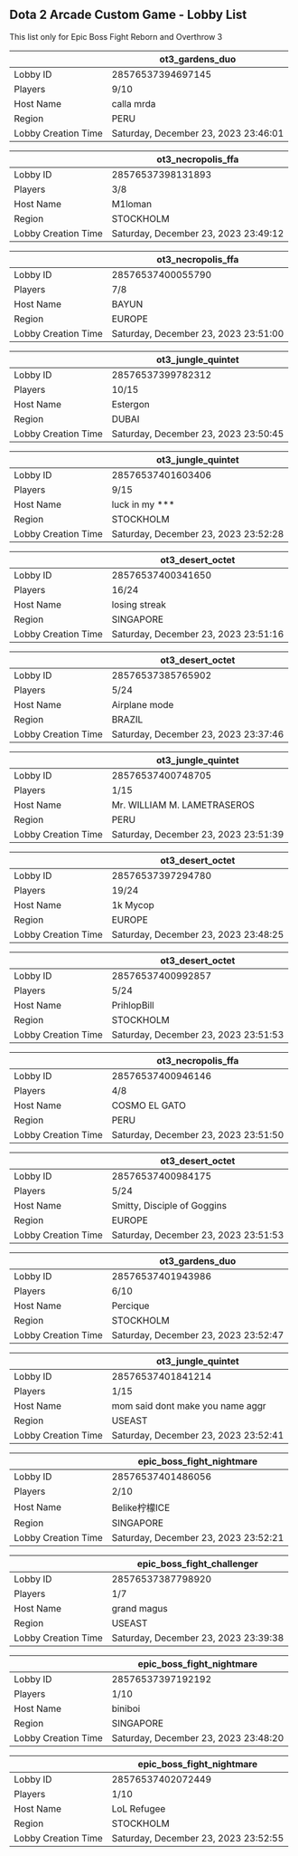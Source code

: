 ## Dota 2 Arcade Custom Game - Lobby List

This list only for Epic Boss Fight Reborn and Overthrow 3

|  | ot3_gardens_duo |
| ------ | ------ |
| Lobby ID | 28576537394697145 |
| Players | 9/10 |
| Host Name | calla  mrda |
| Region | PERU |
| Lobby Creation Time | Saturday, December 23, 2023 23:46:01 |


|  | ot3_necropolis_ffa |
| ------ | ------ |
| Lobby ID | 28576537398131893 |
| Players | 3/8 |
| Host Name | M1loman |
| Region | STOCKHOLM |
| Lobby Creation Time | Saturday, December 23, 2023 23:49:12 |


|  | ot3_necropolis_ffa |
| ------ | ------ |
| Lobby ID | 28576537400055790 |
| Players | 7/8 |
| Host Name | BAYUN |
| Region | EUROPE |
| Lobby Creation Time | Saturday, December 23, 2023 23:51:00 |


|  | ot3_jungle_quintet |
| ------ | ------ |
| Lobby ID | 28576537399782312 |
| Players | 10/15 |
| Host Name | Estergon |
| Region | DUBAI |
| Lobby Creation Time | Saturday, December 23, 2023 23:50:45 |


|  | ot3_jungle_quintet |
| ------ | ------ |
| Lobby ID | 28576537401603406 |
| Players | 9/15 |
| Host Name | luck in my *** |
| Region | STOCKHOLM |
| Lobby Creation Time | Saturday, December 23, 2023 23:52:28 |


|  | ot3_desert_octet |
| ------ | ------ |
| Lobby ID | 28576537400341650 |
| Players | 16/24 |
| Host Name | losing streak |
| Region | SINGAPORE |
| Lobby Creation Time | Saturday, December 23, 2023 23:51:16 |


|  | ot3_desert_octet |
| ------ | ------ |
| Lobby ID | 28576537385765902 |
| Players | 5/24 |
| Host Name | Airplane mode |
| Region | BRAZIL |
| Lobby Creation Time | Saturday, December 23, 2023 23:37:46 |


|  | ot3_jungle_quintet |
| ------ | ------ |
| Lobby ID | 28576537400748705 |
| Players | 1/15 |
| Host Name | Mr. WILLIAM M. LAMETRASEROS |
| Region | PERU |
| Lobby Creation Time | Saturday, December 23, 2023 23:51:39 |


|  | ot3_desert_octet |
| ------ | ------ |
| Lobby ID | 28576537397294780 |
| Players | 19/24 |
| Host Name | 1k Mycop |
| Region | EUROPE |
| Lobby Creation Time | Saturday, December 23, 2023 23:48:25 |


|  | ot3_desert_octet |
| ------ | ------ |
| Lobby ID | 28576537400992857 |
| Players | 5/24 |
| Host Name | PrihlopBill |
| Region | STOCKHOLM |
| Lobby Creation Time | Saturday, December 23, 2023 23:51:53 |


|  | ot3_necropolis_ffa |
| ------ | ------ |
| Lobby ID | 28576537400946146 |
| Players | 4/8 |
| Host Name | COSMO EL GATO |
| Region | PERU |
| Lobby Creation Time | Saturday, December 23, 2023 23:51:50 |


|  | ot3_desert_octet |
| ------ | ------ |
| Lobby ID | 28576537400984175 |
| Players | 5/24 |
| Host Name | Smitty, Disciple of Goggins |
| Region | EUROPE |
| Lobby Creation Time | Saturday, December 23, 2023 23:51:53 |


|  | ot3_gardens_duo |
| ------ | ------ |
| Lobby ID | 28576537401943986 |
| Players | 6/10 |
| Host Name | Percique |
| Region | STOCKHOLM |
| Lobby Creation Time | Saturday, December 23, 2023 23:52:47 |


|  | ot3_jungle_quintet |
| ------ | ------ |
| Lobby ID | 28576537401841214 |
| Players | 1/15 |
| Host Name | mom said dont make you name aggr |
| Region | USEAST |
| Lobby Creation Time | Saturday, December 23, 2023 23:52:41 |


|  | epic_boss_fight_nightmare |
| ------ | ------ |
| Lobby ID | 28576537401486056 |
| Players | 2/10 |
| Host Name | Belike柠檬ICE |
| Region | SINGAPORE |
| Lobby Creation Time | Saturday, December 23, 2023 23:52:21 |


|  | epic_boss_fight_challenger |
| ------ | ------ |
| Lobby ID | 28576537387798920 |
| Players | 1/7 |
| Host Name | grand magus |
| Region | USEAST |
| Lobby Creation Time | Saturday, December 23, 2023 23:39:38 |


|  | epic_boss_fight_nightmare |
| ------ | ------ |
| Lobby ID | 28576537397192192 |
| Players | 1/10 |
| Host Name | biniboi |
| Region | SINGAPORE |
| Lobby Creation Time | Saturday, December 23, 2023 23:48:20 |


|  | epic_boss_fight_nightmare |
| ------ | ------ |
| Lobby ID | 28576537402072449 |
| Players | 1/10 |
| Host Name | LoL Refugee |
| Region | STOCKHOLM |
| Lobby Creation Time | Saturday, December 23, 2023 23:52:55 |



